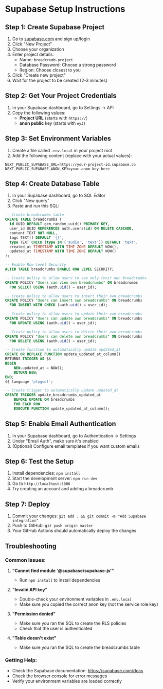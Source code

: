# Supabase Setup Instructions

## Step 1: Create Supabase Project

1. Go to [supabase.com](https://supabase.com) and sign up/login
2. Click "New Project"
3. Choose your organization
4. Enter project details:
   - Name: `breadcrumb-project`
   - Database Password: Choose a strong password
   - Region: Choose closest to you
5. Click "Create new project"
6. Wait for the project to be created (2-3 minutes)

## Step 2: Get Your Project Credentials

1. In your Supabase dashboard, go to Settings → API
2. Copy the following values:
   - **Project URL** (starts with `https://`)
   - **anon public** key (starts with `eyJ`)

## Step 3: Set Environment Variables

1. Create a file called `.env.local` in your project root
2. Add the following content (replace with your actual values):

```env
NEXT_PUBLIC_SUPABASE_URL=https://your-project-id.supabase.co
NEXT_PUBLIC_SUPABASE_ANON_KEY=your-anon-key-here
```

## Step 4: Create Database Table

1. In your Supabase dashboard, go to SQL Editor
2. Click "New query"
3. Paste and run this SQL:

```sql
-- Create breadcrumbs table
CREATE TABLE breadcrumbs (
  id UUID DEFAULT gen_random_uuid() PRIMARY KEY,
  user_id UUID REFERENCES auth.users(id) ON DELETE CASCADE,
  content TEXT NOT NULL,
  tags TEXT[] DEFAULT '{}',
  type TEXT CHECK (type IN ('audio', 'text')) DEFAULT 'text',
  created_at TIMESTAMP WITH TIME ZONE DEFAULT NOW(),
  updated_at TIMESTAMP WITH TIME ZONE DEFAULT NOW()
);

-- Enable Row Level Security
ALTER TABLE breadcrumbs ENABLE ROW LEVEL SECURITY;

-- Create policy to allow users to see only their own breadcrumbs
CREATE POLICY "Users can view own breadcrumbs" ON breadcrumbs
  FOR SELECT USING (auth.uid() = user_id);

-- Create policy to allow users to insert their own breadcrumbs
CREATE POLICY "Users can insert own breadcrumbs" ON breadcrumbs
  FOR INSERT WITH CHECK (auth.uid() = user_id);

-- Create policy to allow users to update their own breadcrumbs
CREATE POLICY "Users can update own breadcrumbs" ON breadcrumbs
  FOR UPDATE USING (auth.uid() = user_id);

-- Create policy to allow users to delete their own breadcrumbs
CREATE POLICY "Users can delete own breadcrumbs" ON breadcrumbs
  FOR DELETE USING (auth.uid() = user_id);

-- Create function to automatically update updated_at
CREATE OR REPLACE FUNCTION update_updated_at_column()
RETURNS TRIGGER AS $$
BEGIN
    NEW.updated_at = NOW();
    RETURN NEW;
END;
$$ language 'plpgsql';

-- Create trigger to automatically update updated_at
CREATE TRIGGER update_breadcrumbs_updated_at 
    BEFORE UPDATE ON breadcrumbs 
    FOR EACH ROW 
    EXECUTE FUNCTION update_updated_at_column();
```

## Step 5: Enable Email Authentication

1. In your Supabase dashboard, go to Authentication → Settings
2. Under "Email Auth", make sure it's enabled
3. (Optional) Configure email templates if you want custom emails

## Step 6: Test the Setup

1. Install dependencies: `npm install`
2. Start the development server: `npm run dev`
3. Go to `http://localhost:3000`
4. Try creating an account and adding a breadcrumb

## Step 7: Deploy

1. Commit your changes: `git add . && git commit -m "Add Supabase integration"`
2. Push to GitHub: `git push origin master`
3. Your GitHub Actions should automatically deploy the changes

## Troubleshooting

### Common Issues:

1. **"Cannot find module '@supabase/supabase-js'"**
   - Run `npm install` to install dependencies

2. **"Invalid API key"**
   - Double-check your environment variables in `.env.local`
   - Make sure you copied the correct anon key (not the service role key)

3. **"Permission denied"**
   - Make sure you ran the SQL to create the RLS policies
   - Check that the user is authenticated

4. **"Table doesn't exist"**
   - Make sure you ran the SQL to create the breadcrumbs table

### Getting Help:

- Check the Supabase documentation: https://supabase.com/docs
- Check the browser console for error messages
- Verify your environment variables are loaded correctly 